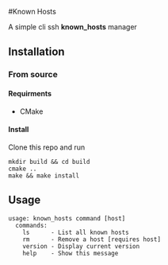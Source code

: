 #Known Hosts

A simple cli ssh **known_hosts** manager

## Installation

### From source

#### Requirments

* CMake

#### Install

Clone this repo and run

```
mkdir build && cd build
cmake ..
make && make install
```

## Usage

```
usage: known_hosts command [host]
  commands:
    ls      - List all known hosts
    rm      - Remove a host [requires host]
    version - Display current version
    help    - Show this message
```
